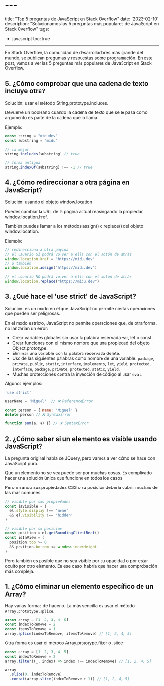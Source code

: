 # ---
title: "Top 5 preguntas de JavaScript en Stack Overflow"
date: '2023-02-10'
description: "Solucionamos las 5 preguntas más populares de JavaScript en Stack Overflow"
tags:
  - javascript
toc: true
---




En Stack Overflow, la comunidad de desarrolladores más grande del mundo, se publican preguntas y respuestas sobre programación. En este post, vamos a ver las 5 preguntas más populares de JavaScript en Stack Overflow.

## 5. ¿Cómo comprobar que una cadena de texto incluye otra?

Solución: usar el método String.prototype.includes.

Devuelve un booleano cuando la cadena de texto que se le pasa como argumento es parte de la cadena que lo llama.

Ejemplo:

```javascript
const string = "midudev"
const substring = "midu"

// la mejor
string.includes(substring) // true

// forma antigua
string.indexOf(substring) !== -1 // true
```

## 4. ¿Cómo redireccionar a otra página en JavaScript?

Solución: usando el objeto window.location

Puedes cambiar la URL de la página actual reasingando la propiedad window.location.href.

También puedes llamar a los métodos assign() o replace() del objeto window.location.

Ejemplo:

```javascript
// redirecciona a otra página
// el usuario SÍ podrá volver a ella con el botón de atrás
window.location.href = "https://midu.dev"
// o también
window.location.assign("https://midu.dev")

// el usuario NO podrá volver a ella con el botón de atrás
window.location.replace("https://midu.dev")
```

## 3. ¿Qué hace el 'use strict' de JavaScript?

Solución: es un modo en el que JavaScript no permite ciertas operaciones que pueden ser peligrosas.

En el modo estricto, JavaScript no permite operaciones que, de otra forma, no lanzarían un error:

* Crear variables globales sin usar la palabra reservada var, let o const.
* Crear funciones con el mismo nombre que una propiedad del objeto Object.prototype.
* Eliminar una variable con la palabra reservada delete.
* Uso de las siguientes palabras como nombre de una variable: `package`, `private`, `public`, `static`, `interface`, `implements`, `let`, `yield`, `protected`, `interface`, `package`, `private`, `protected`, `static`, `yield`.
* Muchas protecciones contra la inyección de código al usar `eval`.

Algunos ejemplos:

```javascript
'use strict'

userName = 'Miguel'  // ❌ ReferenceError

const person = { name: 'Miguel' }
delete person // ❌ SyntaxError

function sum(a, a) {} // ❌ SyntaxError
```

## 2. ¿Cómo saber si un elemento es visible usando JavaScript?

La pregunta original habla de JQuery, pero vamos a ver cómo se hace con JavaScript puro.

Que un elemento no se vea puede ser por muchas cosas. Es complicado hacer una solución única que funcione en todos los casos.

Pero mirando sus propiedades CSS o su posición debería cubrir muchas de las más comunes:

```javascript
// visible por sus propiedades
const isVisible = (
  el.style.display !== 'none'
  && el.visibility !== 'hidden'
)

// visible por su posición
const position = el.getBoundingClientRect()
const isInView = (
  position.top >= 0
  && position.bottom <= window.innerHeight
)
```

Pero también es posible que no sea visible por su opacidad o por estar oculto por otro elemento. En ese caso, habría que hacer una comprobación más compleja.

## 1. ¿Cómo eliminar un elemento específico de un Array?

Hay varias formas de hacerlo. La más sencilla es usar el método `Array.prototype.splice`.

```javascript
const array = [1, 2, 3, 4, 5]
const indexToRemove = 2
const itemsToRemove = 1
array.splice(indexToRemove, itemsToRemove) // [1, 2, 4, 5]
```

Otra forma es usar el método Array.prototype.filter o .slice:

```javascript
const array = [1, 2, 3, 4, 5]
const indexToRemove = 2
array.filter((_, index) => index !== indexToRemove) // [1, 2, 4, 5]

array
  .slice(0, indexToRemove)
  .concat(array.slice(indexToRemove + 1)) // [1, 2, 4, 5]
```
